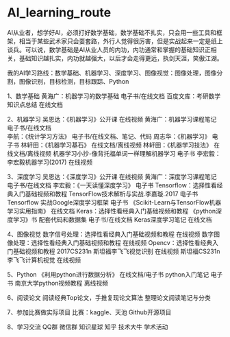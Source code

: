 # AI_learning_route

AI从业者，想学好AI，必须打好数学基础，数学基础不扎实，只会用一些工具和框架，相当于某些武术家只会耍套路，外行人觉得很厉害，但是实战起来一定是纸上谈兵。可以说，数学基础是AI从业人员的内功，内功通常和掌握的基础知识正相关，基础知识越扎实，内功就越强大，以后才会走得更远，执剑天涯，笑傲江湖。

我的AI学习路线：数学基础、机器学习、深度学习、图像视觉：图像处理，图像分割，图像识别，目标检测，目标跟踪、Python

1、数学基础
	黄海广：机器学习的数学基础					  电子书/在线文档
	百度文库：考研数学知识点总结				  在线文档

2、机器学习
	吴恩达：《机器学习》公开课					  在线视频
	黄海广：机器学习课程笔记					  电子书/在线文档		
	李航：《统计学习方法》						  电子书/在线文档、笔记、代码
	周志华：《机器学习》					      电子书
	林轩田：《机器学习基石》					  在线文档/离线视频
	林轩田：《机器学习技法》					  在线文档/离线视频
	机器学习小抄-像背托福单词一样理解机器学习	  电子书
	李宏毅：李宏毅机器学习(2017)				  在线视频

3、深度学习
	吴恩达：《深度学习》公开课					  在线视频
	黄海广：深度学习课程笔记					  电子书/在线文档
	李宏毅：《一天读懂深度学习》				  	  电子书
	Tensorflow：选择性看经典入门基础视频和教程
			TensorFlow技术解析与实战.李嘉璇.2017	       电子书
			Tensorflow 实战Google深度学习框架	           电子书
			《Scikit-Learn与TensorFlow机器学习实用指南》   在线文档
	Keras：选择性看经典入门基础视频和教程
			《python深度学习》书 配套代码和数据集		   电子书/在线文档
			Keras深度学习笔记							   在线文档

4、图像视觉
	数字信号处理：选择性看经典入门基础视频和教程			在线视频
	数字图像处理：选择性看经典入门基础视频和教程			在线视频
	Opencv：选择性看经典入门基础视频和教程
			2017CS231n 斯坦福李飞飞视觉识别		  	    在线视频
			斯坦福CS231n李飞飞计算机视觉			        在线视频

5、Python
	《利用python进行数据分析》						 在线文档/电子书
	python入门笔记						     	 电子书
	南京大学python视频教程					     离线视频

6、阅读论文
	阅读经典Top论文，手推复现论文算法
	整理论文阅读笔记与分类
	
7、参加比赛做实际项目
	比赛：kaggle、天池
	Github开源项目

8、学习交流
	QQ群
	微信群
	知识星球
	知乎
	技术大牛
	学术活动
